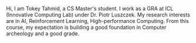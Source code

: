 Hi, I am Tokey Tahmid, a CS Master's student. I work as a GRA at ICL (Innovative Computing Lab) under Dr. Piotr Luszczek. My research interests are in AI, Reinforcement Learning, High-performance Computing. From this course, my expectation is building a good foundation in Computer archeology and a good grade.
